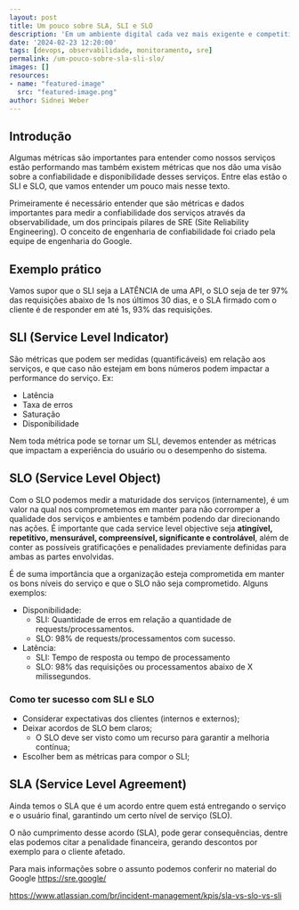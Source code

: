 ```yaml
---
layout: post
title: Um pouco sobre SLA, SLI e SLO
description: 'Em um ambiente digital cada vez mais exigente e competitivo, a tríade de SLA, SLI e SLO emerge como um farol orientador para as organizações que buscam manter a confiança dos clientes e garantir a excelência operacional. Ao compreender e integrar esses elementos em suas práticas de gestão de serviços, as empresas podem não apenas atender, mas superar as expectativas dos clientes, estabelecendo-se como líderes em um mundo movido pela qualidade, confiabilidade e inovação.'
date: '2024-02-23 12:20:00'
tags: [devops, observabilidade, monitoramento, sre]
permalink: /um-pouco-sobre-sla-sli-slo/
images: []
resources:
- name: "featured-image"
  src: "featured-image.png"
author: Sidnei Weber
---
```

<!--more-->

## Introdução

Algumas métricas são importantes para entender como nossos serviços estão performando mas também existem métricas que nos dão uma visão sobre a confiabilidade e  disponibilidade desses serviços. Entre elas estão o SLI e SLO, que vamos entender um pouco mais nesse texto.

Primeiramente é necessário entender que são métricas e dados importantes para medir a confiabilidade dos serviços através da observabilidade, um dos principais pilares de SRE (Site Reliability Engineering). O conceito de engenharia de confiabilidade foi criado pela equipe de engenharia do Google.

## Exemplo prático

Vamos supor que o SLI seja a LATÊNCIA de uma API, o SLO seja de ter 97% das requisições abaixo de 1s nos últimos 30 dias, e o SLA firmado com o cliente é de responder em até 1s, 93% das requisições.

## SLI (Service Level Indicator)

São métricas que podem ser medidas (quantificáveis) em relação aos serviços, e que caso não estejam em bons números podem impactar a performance do serviço. Ex:

* Latência
* Taxa de erros
* Saturação
* Disponibilidade

Nem toda métrica pode se tornar um SLI, devemos entender as métricas que impactam a experiência do usuário ou o desempenho do sistema.

## SLO (Service Level Object)

Com o SLO podemos medir a maturidade dos serviços (internamente), é um valor na qual nos comprometemos em manter para não corromper a qualidade dos serviços e ambientes e também podendo dar direcionando nas ações. É importante que cada service level objective seja **atingível, repetitivo, mensurável, compreensível, significante e controlável**, além de conter as possíveis gratificações e penalidades previamente definidas para ambas as partes envolvidas.

É de suma importância que a organização esteja comprometida em manter os bons níveis do serviço e que o SLO não seja comprometido. Alguns exemplos:

* Disponibilidade:
  * SLI: Quantidade de erros em relação a quantidade de requests/processamentos.
  * SLO: 98% de requests/processamentos com sucesso.
* Latência:
  * SLI: Tempo de resposta ou tempo de processamento
  * SLO: 98% das requisições ou processamentos abaixo de X milissegundos.

### Como ter sucesso com SLI e SLO

* Considerar expectativas dos clientes (internos e externos);
* Deixar acordos de SLO bem claros;
  * O SLO deve ser visto como um recurso para garantir a melhoria contínua;
* Escolher bem as métricas para compor o SLI;

## SLA (Service Level Agreement)

Ainda temos o SLA que é um acordo entre quem está entregando o serviço e o usuário final, garantindo um certo nível de serviço (SLO).

O não cumprimento desse acordo (SLA), pode gerar consequências, dentre elas podemos citar a penalidade financeira, gerando descontos por exemplo para o cliente afetado.

Para mais informações sobre o assunto podemos conferir no material do Google https://sre.google/

https://www.atlassian.com/br/incident-management/kpis/sla-vs-slo-vs-sli
